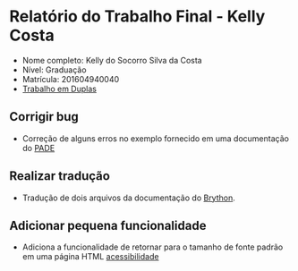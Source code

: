 # Relatório do Trabalho Final - Kelly Costa

* Nome completo: Kelly do Socorro Silva da Costa
* Nível: Graduação
* Matrícula: 201604940040
* [Trabalho em Duplas](https://github.com/gustavopinto/tesl/blob/master/duplas/Dupla_KELLY_LUCAS.md)

## Corrigir bug

* Correção de alguns erros no exemplo fornecido em uma documentação do [PADE](https://github.com/grei-ufc/pade/pull/13)

## Realizar tradução

* Tradução de dois arquivos da documentação do [Brython](https://github.com/brython-dev/brython/pull/1154).

## Adicionar pequena funcionalidade

* Adiciona a funcionalidade de retornar para o tamanho de fonte padrão em uma página HTML [acessibilidade](https://github.com/lucianobragaweb/acessibilidade/pull/2)
